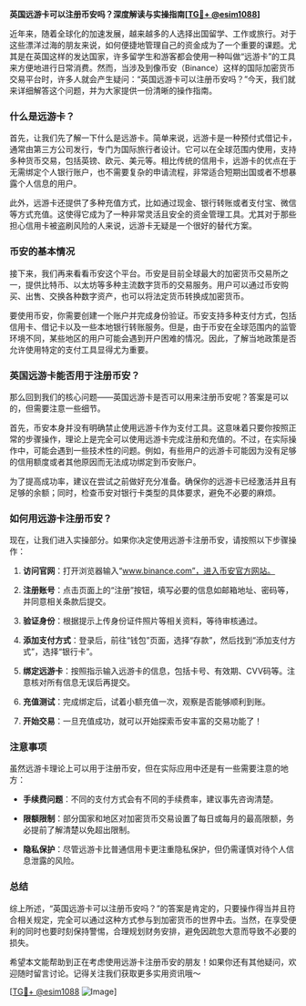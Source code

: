 **英国远游卡可以注册币安吗？深度解读与实操指南[[TG💪+ @esim1088](https://t.me/s/esim1088)]**

近年来，随着全球化的加速发展，越来越多的人选择出国留学、工作或旅行。对于这些漂洋过海的朋友来说，如何便捷地管理自己的资金成为了一个重要的课题。尤其是在英国这样的发达国家，许多留学生和游客都会使用一种叫做“远游卡”的工具来方便地进行日常消费。然而，当涉及到像币安（Binance）这样的国际加密货币交易平台时，许多人就会产生疑问：“英国远游卡可以注册币安吗？”今天，我们就来详细解答这个问题，并为大家提供一份清晰的操作指南。

### 什么是远游卡？

首先，让我们先了解一下什么是远游卡。简单来说，远游卡是一种预付式借记卡，通常由第三方公司发行，专门为国际旅行者设计。它可以在全球范围内使用，支持多种货币交易，包括英镑、欧元、美元等。相比传统的信用卡，远游卡的优点在于无需绑定个人银行账户，也不需要复杂的申请流程，非常适合短期出国或者不想暴露个人信息的用户。

此外，远游卡还提供了多种充值方式，比如通过现金、银行转账或者支付宝、微信等方式充值。这使得它成为了一种非常灵活且安全的资金管理工具。尤其对于那些担心信用卡被盗刷风险的人来说，远游卡无疑是一个很好的替代方案。

### 币安的基本情况

接下来，我们再来看看币安这个平台。币安是目前全球最大的加密货币交易所之一，提供比特币、以太坊等多种主流数字货币的交易服务。用户可以通过币安购买、出售、交换各种数字资产，也可以将法定货币转换成加密货币。

要使用币安，你需要创建一个账户并完成身份验证。币安支持多种支付方式，包括信用卡、借记卡以及一些本地银行转账服务。但是，由于币安在全球范围内的监管环境不同，某些地区的用户可能会遇到开户困难的情况。因此，了解当地政策是否允许使用特定的支付工具显得尤为重要。

### 英国远游卡能否用于注册币安？

那么回到我们的核心问题——英国远游卡是否可以用来注册币安呢？答案是可以的，但需要注意一些细节。

首先，币安本身并没有明确禁止使用远游卡作为支付工具。这意味着只要你按照正常的步骤操作，理论上是完全可以使用远游卡完成注册和充值的。不过，在实际操作中，可能会遇到一些技术性的问题。例如，有些用户的远游卡可能因为没有足够的信用额度或者其他原因而无法成功绑定到币安账户。

为了提高成功率，建议在尝试之前做好充分准备。确保你的远游卡已经激活并且有足够的余额；同时，检查币安对银行卡类型的具体要求，避免不必要的麻烦。

### 如何用远游卡注册币安？

现在，让我们进入实操部分。如果你决定使用远游卡注册币安，请按照以下步骤操作：

1. **访问官网**：打开浏览器输入“www.binance.com”，进入币安官方网站。
   
2. **注册账号**：点击页面上的“注册”按钮，填写必要的信息如邮箱地址、密码等，并同意相关条款后提交。

3. **验证身份**：根据提示上传身份证件照片等相关资料，等待审核通过。

4. **添加支付方式**：登录后，前往“钱包”页面，选择“存款”，然后找到“添加支付方式”，选择“银行卡”。

5. **绑定远游卡**：按照指示输入远游卡的信息，包括卡号、有效期、CVV码等。注意核对所有信息无误后再提交。

6. **充值测试**：完成绑定后，试着小额充值一次，观察是否能够顺利到账。

7. **开始交易**：一旦充值成功，就可以开始探索币安丰富的交易功能了！

### 注意事项

虽然远游卡理论上可以用于注册币安，但在实际应用中还是有一些需要注意的地方：

- **手续费问题**：不同的支付方式会有不同的手续费率，建议事先咨询清楚。
  
- **限额限制**：部分国家和地区对加密货币交易设置了每日或每月的最高限额，务必提前了解清楚以免超出限制。

- **隐私保护**：尽管远游卡比普通信用卡更注重隐私保护，但仍需谨慎对待个人信息泄露的风险。

### 总结

综上所述，“英国远游卡可以注册币安吗？”的答案是肯定的，只要操作得当并且符合相关规定，完全可以通过这种方式参与到加密货币的世界中去。当然，在享受便利的同时也要时刻保持警惕，合理规划财务安排，避免因疏忽大意而导致不必要的损失。

希望本文能帮助到正在考虑使用远游卡注册币安的朋友！如果你还有其他疑问，欢迎随时留言讨论。记得关注我们获取更多实用资讯哦～

[[TG💪+ @esim1088](https://t.me/s/esim1088) ![Image](https://i.postimg.cc/4NQfJmqS/Snipaste-2025-05-13-00-14-12.png)]